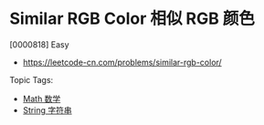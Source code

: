 # Similar RGB Color 相似 RGB 颜色

[0000818] Easy

- https://leetcode-cn.com/problems/similar-rgb-color/

Topic Tags:

- [Math 数学](https://leetcode-cn.com/tag/math/)
- [String 字符串](https://leetcode-cn.com/tag/string/)
